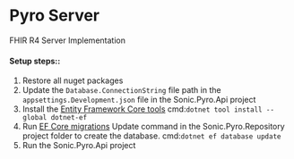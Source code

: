 # Pyro Server
FHIR R4 Server Implementation

#### Setup steps::

1. Restore all nuget packages
2. Update the ```Database.ConnectionString``` file path in the ```appsettings.Development.json``` file in the Sonic.Pyro.Api project
3. Install the [Entity Framework Core tools](https://learn.microsoft.com/en-us/ef/core/get-started/overview/install#get-the-entity-framework-core-tools) cmd:```dotnet tool install --global dotnet-ef```
4. Run [EF Core migrations](https://learn.microsoft.com/en-us/ef/core/managing-schemas/migrations/applying?tabs=dotnet-core-cli#command-line-tools) Update command in the Sonic.Pyro.Repository project folder to create the database. cmd:```dotnet ef database update```
5. Run the Sonic.Pyro.Api project


